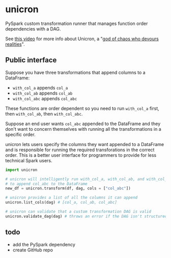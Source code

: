 # unicron

PySpark custom transformation runner that manages function order dependencies with a DAG.

See [this video](https://www.youtube.com/watch?v=hzNsOGt3bHk) for more info about Unicron, a "[god of chaos who devours realities](https://en.wikipedia.org/wiki/Unicron)".

## Public interface

Suppose you have three transformations that append columns to a DataFrame:

* `with_col_a` appends `col_a`
* `with_col_ab` appends `col_ab`
* `with_col_abc` appends `col_abc`

These functions are order dependent so you need to run `with_col_a` first, then `with_col_ab`, then `with_col_abc`.

Suppose an end user wants `col_abc` appended to the DataFrame and they don't want to concern themselves with running all the transformations in a specific order.

unicron lets users specify the columns they want appended to a DataFrame and is responsible for running the required transforations in the correct order.  This is a better user interface for programmers to provide for less technical Spark users.

```python
import unicron

# unicron will intelligently run with_col_a, with_col_ab, and with_col_abc in the right order
# to append col_abc to the DataFrame
new_df = unicron.transform(df, dag, cols = ["col_abc"])

# unicron provides a list of all the columns it can append
unicron.list_cols(dag) # [col_a, col_ab, col_abc]

# unicron can validate that a custom transformation DAG is valid
unicron.validate_dag(dag) # throws an error if the DAG isn't structured logically
```

## todo

* add the PySpark dependency
* create GitHub repo

